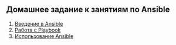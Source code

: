 ## Домашнее задание к занятиям по Ansible
1. [Введение в Ansible](./ansible-01-base)
2. [Работа с Playbook](./ansible-02-playbook)
3. [Использование Ansible](./ansible-03-yandex)
